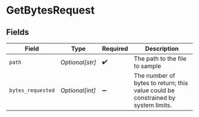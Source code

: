 # GetBytesRequest


## Fields

| Field                                                                              | Type                                                                               | Required                                                                           | Description                                                                        |
| ---------------------------------------------------------------------------------- | ---------------------------------------------------------------------------------- | ---------------------------------------------------------------------------------- | ---------------------------------------------------------------------------------- |
| `path`                                                                             | *Optional[str]*                                                                    | :heavy_check_mark:                                                                 | The path to the file to sample                                                     |
| `bytes_requested`                                                                  | *Optional[int]*                                                                    | :heavy_minus_sign:                                                                 | The number of bytes to return;   this value could be constrained by system limits. |